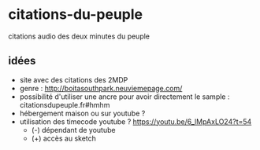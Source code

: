 # citations-du-peuple
citations audio des deux minutes du peuple


## idées

 - site avec des citations des 2MDP 
 - genre : http://boitasouthpark.neuviemepage.com/
 - possibilité d'utiliser une ancre pour avoir directement le sample : citationsdupeuple.fr#hmhm
 - hébergement maison ou sur youtube ? 
 - utilisation des timecode youtube ? https://youtu.be/6_lMpAxLO24?t=54
     - (-) dépendant de youtube
     - (+) accès au sketch 
